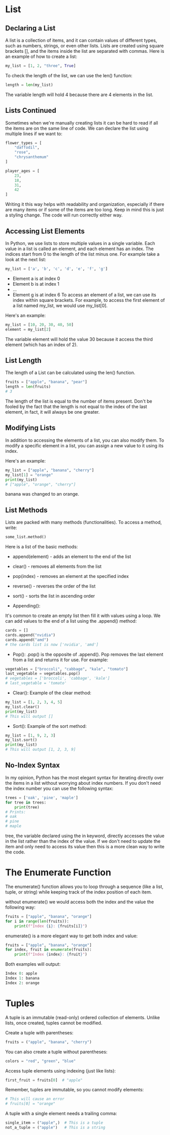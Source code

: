 # List

## Declaring a List
A list is a collection of items, and it can contain values of different types, such as numbers, strings, or even other lists. Lists are created using square brackets [], and the items inside the list are separated with commas.
Here is an example of how to create a list:
```python
my_list = [1, 2, "three", True]
```
To check the length of the list, we can use the len() function:
```python
length = len(my_list)
```
The variable length will hold 4 because there are 4 elements in the list.

## Lists Continued
Sometimes when we're manually creating lists it can be hard to read if all the items are on the same line of code. We can declare the list using multiple lines if we want to:
```python
flower_types = [
    "daffodil",
    "rose",
    "chrysanthemum"
]

player_ages = [
    23,
    18,
    31,
    42
]
```
Writing it this way helps with readability and organization, especially if there are many items or if some of the items are too long. Keep in mind this is just a styling change. The code will run correctly either way. 

## Accessing List Elements

In Python, we use lists to store multiple values in a single variable. Each value in a list is called an element, and each element has an index. The indices start from 0 to the length of the list minus one. For example take a look at the next list: 
```python
my_list = ['a', 'b', 'c', 'd', 'e', 'f', 'g']
```
- Element a is at index 0
- Element b is at index 1
- ...
- Element g is at index 6
To access an element of a list, we can use its index within square brackets. For example, to access the first element of a list named my_list, we would use my_list[0].

Here's an example:
```python
my_list = [10, 20, 30, 40, 50]
element = my_list[2]
```
The variable element will hold the value 30 because it access the third element (which has an index of 2).

## List Length

The length of a List can be calculated using the len() function.
```python
fruits = ["apple", "banana", "pear"]
length = len(fruits)
# 3
```
The length of the list is equal to the number of items present. Don't be fooled by the fact that the length is not equal to the index of the last element, in fact, it will always be one greater.

## Modifying Lists

In addition to accessing the elements of a list, you can also modify them. To modify a specific element in a list, you can assign a new value to it using its index.

Here's an example:
```python
my_list = ["apple", "banana", "cherry"]
my_list[1] = "orange"
print(my_list)
# ["apple", "orange", "cherry"]
```
banana was changed to an orange.

## List Methods
Lists are packed with many methods (functionalities). To access a method, write:
```python
some_list.method()
```
Here is a list of the basic methods:

- append(element) - adds an element to the end of the list
- clear() - removes all elements from the list
- pop(index) - removes an element at the specified index
- reverse() - reverses the order of the list
- sort() - sorts the list in ascending order

- Appending():

It's common to create an empty list then fill it with values using a loop. We can add values to the end of a list using the .append() method:
```python
cards = []
cards.append("nvidia")
cards.append("amd")
# the cards list is now ['nvidia', 'amd']
```
- Pop():
.pop() is the opposite of .append(). Pop removes the last element from a list and returns it for use. For example:
```python
vegetables = ["broccoli", "cabbage", "kale", "tomato"]
last_vegetable = vegetables.pop()
# vegetables = ['broccoli', 'cabbage', 'kale']
# last_vegetable = 'tomato'
```
- Clear():
Example of the clear method:
```python
my_list = [1, 2, 3, 4, 5]
my_list.clear()
print(my_list)
# This will output []
```
- Sort():
Example of the sort method:
```python
my_list = [1, 9, 2, 3]
my_list.sort()
print(my_list)
# This will output [1, 2, 3, 9]
```
## No-Index Syntax
In my opinion, Python has the most elegant syntax for iterating directly over the items in a list without worrying about index numbers. If you don't need the index number you can use the following syntax:
```python
trees = ['oak', 'pine', 'maple']
for tree in trees:
    print(tree)
# Prints:
# oak
# pine
# maple
```
tree, the variable declared using the in keyword, directly accesses the value in the list rather than the index of the value. If we don't need to update the item and only need to access its value then this is a more clean way to write the code.

# The Enumerate Function
The enumerate() function allows you to loop through a sequence (like a list, tuple, or string) while keeping track of the index position of each item.

without enumerate() we would access both the index and the value the following way:
```python
fruits = ["apple", "banana", "orange"]
for i in range(len(fruits)):
    print(f"Index {i}: {fruits[i]}")
```
enumerate() is a more elegant way to get both index and value:
```python
fruits = ["apple", "banana", "orange"]
for index, fruit in enumerate(fruits):
    print(f"Index {index}: {fruit}")
```
Both examples will output:
```python
Index 0: apple
Index 1: banana
Index 2: orange
``` 

# Tuples
A tuple is an immutable (read-only) ordered collection of elements. Unlike lists, once created, tuples cannot be modified.

Create a tuple with parentheses:
```python
fruits = ("apple", "banana", "cherry")
```
You can also create a tuple without parentheses:
```python
colors = "red", "green", "blue"
```
Access tuple elements using indexing (just like lists):
```python
first_fruit = fruits[0]  # "apple"
```
Remember, tuples are immutable, so you cannot modify elements:
```python
# This will cause an error
# fruits[0] = "orange"
```
A tuple with a single element needs a trailing comma:
```python
single_item = ("apple",)  # This is a tuple
not_a_tuple = ("apple")   # This is a string
```

